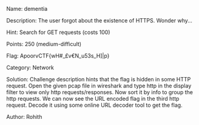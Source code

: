 Name: dementia

Description: The user forgot about the existence of HTTPS. Wonder why...

Hint: Search for GET requests (costs 100)

Points:  250 (medium-difficult)

Flag: ApoorvCTF{wH#_£v€N_u53s_H]|p}

Category: Network

Solution:
Challenge description hints that the flag is hidden in some HTTP request. Open the given pcap file in wireshark and type http in the display filter to view only http requests/responses. Now sort it by info to group the http requests. We can now see the URL encoded flag in the third http request. Decode it using some online URL decoder tool to get the flag.

Author: Rohith